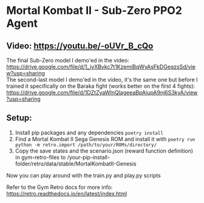 # Mortal Kombat II - Sub-Zero PPO2 Agent

## Video: https://youtu.be/-oUVr_B_cQo

The final Sub-Zero model I demo'ed in the video: https://drive.google.com/file/d/1_jyXBvkc7t1KzemiBqWyAsFkDGeqzsSd/view?usp=sharing  
The second-last model I demo'ed in the video, it's the same one but before I trained it specifically on the Baraka fight (works better on the first 4 fights): https://drive.google.com/file/d/1DZtZyaWInQlageeaBpAjupA9nj6S3kyA/view?usp=sharing

## Setup:
1. Install pip packages and any dependencies `poetry install`
3. Find a Mortal Kombat II Sega Genesis ROM and install it with ```poetry run python -m retro.import /path/to/your/ROMs/directory/```
4. Copy the save states and the scenario.json (reward function definition) in gym-retro-files to /your-pip-install-folder/retro/data/stable/MortalKombatII-Genesis

Now you can play around with the train.py and play.py scripts

Refer to the Gym Retro docs for more info: https://retro.readthedocs.io/en/latest/index.html
